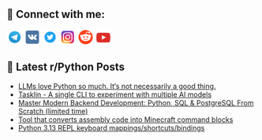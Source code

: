 ## 🔎 Connect with me:
[<img src="https://github.com/bullbesh/bullbesh/blob/main/images/Telegram.png" width="32" height="32" />](https://t.me/bullbesh)
[<img src="https://github.com/bullbesh/bullbesh/blob/main/images/VK.png" width="32" height="32" />](https://vk.com/bullbesh)
[<img src="https://github.com/bullbesh/bullbesh/blob/main/images/Twitter.png" width="32" height="32" />](https://twitter.com/bullbesh1)
[<img src="https://github.com/bullbesh/bullbesh/blob/main/images/Instagram.png" width="32" height="32" />](https://www.instagram.com/bullbesh)
[<img src="https://github.com/bullbesh/bullbesh/blob/main/images/Reddit.png" width="32" height="32" />](https://www.reddit.com/user/bullbesh)
[<img src="https://github.com/bullbesh/bullbesh/blob/main/images/YouTube.png" width="32" height="32" />](https://www.youtube.com/channel/UCtfjRs6uzgq5mfm8S06WTcg)

## 📕 Latest r/Python Posts
<!-- BLOG-POST-LIST:START -->
- [LLMs love Python so much. It‘s not necessarily a good thing.](https://www.reddit.com/r/Python/comments/1mq38ht/llms_love_python_so_much_its_not_necessarily_a/)
- [Tasklin - A single CLI to experiment with multiple AI models](https://www.reddit.com/r/Python/comments/1mq324g/tasklin_a_single_cli_to_experiment_with_multiple/)
- [Master Modern Backend Development: Python, SQL &amp; PostgreSQL From Scratch &lpar;limited time&rpar;](https://www.reddit.com/r/Python/comments/1mpvy6p/master_modern_backend_development_python_sql/)
- [Tool that converts assembly code into Minecraft command blocks](https://www.reddit.com/r/Python/comments/1mptj7m/tool_that_converts_assembly_code_into_minecraft/)
- [Python 3.13 REPL keyboard mappings/shortcuts/bindings](https://www.reddit.com/r/Python/comments/1mplowa/python_313_repl_keyboard_mappingsshortcutsbindings/)
<!-- BLOG-POST-LIST:END -->

